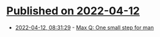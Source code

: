 # [Published on 2022-04-12](index.md)

* [2022-04-12, 08:31:29](https://news.ycombinator.com/item?id=31000031) - [Max Q: One small step for man](https://techcrunch.com/2022/04/11/max-q-one-small-step-for-man/)
